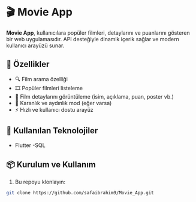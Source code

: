 # 🎬 Movie App

**Movie App**, kullanıcılara popüler filmleri, detaylarını ve puanlarını gösteren bir web uygulamasıdır. API desteğiyle dinamik içerik sağlar ve modern kullanıcı arayüzü sunar.

## 🚀 Özellikler

- 🔍 Film arama özelliği
- 🎞️ Popüler filmleri listeleme
- 📝 Film detaylarını görüntüleme (isim, açıklama, puan, poster vb.)
- 🌙 Karanlık ve aydınlık mod (eğer varsa)
- ⚡ Hızlı ve kullanıcı dostu arayüz

## 🧰 Kullanılan Teknolojiler

- Flutter
  -SQL

## 📦 Kurulum ve Kullanım

1. Bu repoyu klonlayın:

```bash
git clone https://github.com/safaibrahim9/Movie_App.git
